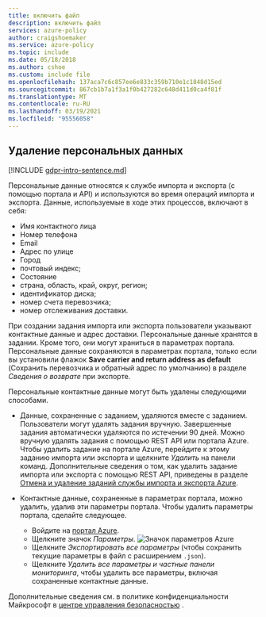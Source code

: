 ```yaml
---
title: включить файл
description: включить файл
services: azure-policy
author: craigshoemaker
ms.service: azure-policy
ms.topic: include
ms.date: 05/18/2018
ms.author: cshoe
ms.custom: include file
ms.openlocfilehash: 137aca7c6c857ee6e833c359b710e1c1848d15ed
ms.sourcegitcommit: 867cb1b7a1f3a1f0b427282c648d411d0ca4f81f
ms.translationtype: MT
ms.contentlocale: ru-RU
ms.lasthandoff: 03/19/2021
ms.locfileid: "95556058"
---
```

## <a name="deleting-personal-information"></a>Удаление персональных данных

[!INCLUDE [gdpr-intro-sentence.md](gdpr-intro-sentence.md)]

Персональные данные относятся к службе импорта и экспорта (с помощью портала и API) и используются во время операций импорта и экспорта. Данные, используемые в ходе этих процессов, включают в себя:

- Имя контактного лица
- Номер телефона
- Email
- Адрес по улице
- Город
- почтовый индекс;
- Состояние
- страна, область, край, округ, регион;
- идентификатор диска;
- номер счета перевозчика;
- номер отслеживания доставки.

При создании задания импорта или экспорта пользователи указывают контактные данные и адрес доставки. Персональные данные хранятся в задании. Кроме того, они могут храниться в параметрах портала. Персональные данные сохраняются в параметрах портала, только если вы установили флажок **Save carrier and return address as default** (Сохранить перевозчика и обратный адрес по умолчанию) в разделе *Сведения о возврате* при экспорте.

Персональные контактные данные могут быть удалены следующими способами.

- Данные, сохраненные с заданием, удаляются вместе с заданием. Пользователи могут удалять задания вручную. Завершенные задания автоматически удаляются по истечении 90 дней. Можно вручную удалять задания с помощью REST API или портала Azure. Чтобы удалить задание на портале Azure, перейдите к этому заданию импорта или экспорта и щелкните *Удалить* на панели команд. Дополнительные сведения о том, как удалить задание импорта или экспорта с помощью REST API, приведены в разделе [Отмена и удаление заданий службы импорта и экспорта Azure](/previous-versions/azure/storage/common/storage-import-export-cancelling-and-deleting-jobs).

- Контактные данные, сохраненные в параметрах портала, можно удалить, удалив эти параметры портала. Чтобы удалить параметры портала, сделайте следующее.
  - Войдите на [портал Azure](https://portal.azure.com).
  - Щелкните значок *Параметры*. ![Значок параметров Azure](media/storage-import-export-delete-personal-info/azure-settings-icon.png)
  - Щелкните *Экспортировать все параметры* (чтобы сохранить текущие параметры в файл с расширением `.json`).
  - Щелкните *Удалить все параметры и частные панели мониторинга*, чтобы удалить все параметры, включая сохраненные контактные данные.

Дополнительные сведения см. в политике конфиденциальности Майкрософт в [центре управления безопасностью](https://www.microsoft.com/trustcenter) .